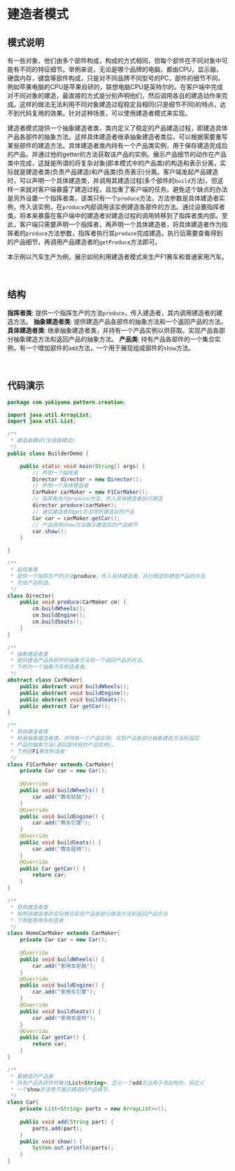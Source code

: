 # 建造者模式

## 模式说明

有一些对象，他们由多个部件构成，构成的方式相同，但每个部件在不同对象中可能有不同的特征细节。举例来说，无论是哪个品牌的电脑，都由CPU，显示器，硬盘内存，键盘等部件构成，只是对不同品牌不同型号的PC，部件的细节不同，例如苹果电脑的CPU是苹果自研的，联想电脑CPU是英特尔的。在客户端中完成对不同对象的建造，最直接的方式是分别声明他们，然后调用各自的建造动作来完成。这样的做法无法利用不同对象建造过程稳定且相同(只是细节不同)的特点，达不到代码复用的效果。针对这种场景，可以使用建造者模式来实现。

建造者模式提供一个抽象建造者类，类内定义了稳定的产品建造过程，即建造具体产品各部件的抽象方法。这样具体建造者继承抽象建造者类后，可以根据需要重写某些部件的建造方法。具体建造者类内持有一个产品类实例，用于保存建造完成后的产品，并通过他的getter的方法获取该产品的实例。展示产品细节的动作在产品类中完成，这就是所谓的将复杂对象(即本模式中的产品类)的构造和表示分离，实际就是建造者类(负责产品建造)和产品类(负责表示)分离。客户端发起产品建造时，可以声明一个具体建造类，并调用其建造过程(多个部件的`build`方法)，但这样一来就对客户端暴露了建造过程，且加重了客户端的任务。避免这个缺点的办法是另外设置一个指挥者类，该类只有一个`produce`方法，方法参数是具体建造者实例，传入该实例，在`produce`内部调用该实例建造各部件的方法。通过设置指挥者类，将本来暴露在客户端中的建造者对建造过程的调用转移到了指挥者类内部。至此，客户端只需要声明一个指挥者，再声明一个具体建造者，将具体建造者作为指挥者的`produce`方法参数，指挥者执行其`produce`完成建造。执行后需要查看得到的产品细节，再调用产品建造者的`getProduce`方法即可。

本示例以汽车生产为例，展示如何利用建造者模式来生产F1赛车和普通家用汽车。

<br />

## 结构
**指挥者类**: 提供一个指挥生产的方法`produce`，传入建造者，其内调用建造者的建造方法。
**抽象建造者类**: 提供建造产品各部件的抽象方法和一个返回产品的方法。
**具体建造者类**: 继承抽象建造者类，并持有一个产品实例以供获取。实现产品各部分抽象建造方法和返回产品的抽象方法。
**产品类**: 持有产品各部件的一个集合实例，有一个增加部件的`add`方法，一个用于展现组成部件的`show`方法。

<br />

## 代码演示
```java
package com.yukiyama.pattern.creation;

import java.util.ArrayList;
import java.util.List;

/**
 * 建造者模式(生成器模式)
 */
public class BuilderDemo {

    public static void main(String[] args) {
        // 声明一个指挥者
        Director director = new Director();
        // 声明一个具体建造者
        CarMaker carMaker = new F1CarMaker();
        // 指挥者执行produce方法，传入具体建造者执行建造
        director.produce(carMaker);
        // 通过建造者的get方法得到建造后的产品
        Car car = carMaker.getCar();
        // 产品调用show方法展示建造后的产品细节
        car.show();
    }

}

/**
 * 指挥者类
 * 提供一个指挥生产的方法produce，传入具体建造者，执行既定的建造产品的方法
 * 完成产品制造。
 */
class Director{
    public void produce(CarMaker cm) {
        cm.buildWheels();
        cm.buildEngine();
        cm.buildSeats();
    }
}

/**
 * 抽象建造者类
 * 提供建造产品各部件的抽象方法和一个返回产品的方法。
 * 下例为一个抽象汽车制造者类。
 */
abstract class CarMaker{
    public abstract void buildWheels();
    public abstract void buildEngine();
    public abstract void buildSeats();
    public abstract Car getCar();
}

/**
 * 具体建造者类
 * 继承抽象建造者类，并持有一个产品实例，实现产品各部分抽象建造方法和返回
 * 产品的抽象方法(返回其持有的产品实例)。
 * 下例是F1赛车制造者
 */
class F1CarMaker extends CarMaker{
    private Car car = new Car();
    
    @Override
    public void buildWheels() {
        car.add("赛车轮胎");
    }
    @Override
    public void buildEngine() {
        car.add("赛车引擎");
    }
    @Override
    public void buildSeats() {
        car.add("赛车座椅");
    }
    @Override
    public Car getCar() {
        return car;
    }
}

/**
 * 具体建造者类
 * 按照该建造者的实际情况实现产品各部分建造方法和返回产品方法
 * 下例是家用车制造者
 */
class HomeCarMaker extends CarMaker{
    private Car car = new Car();
    
    @Override
    public void buildWheels() {
        car.add("家用车轮胎");
    }
    @Override
    public void buildEngine() {
        car.add("家用车引擎");
    }
    @Override
    public void buildSeats() {
        car.add("家用车座椅");
    }
    @Override
    public Car getCar() {
        return car;
    }
}

/**
 * 要建造的产品类
 * 持有产品各部件的集合List<String>，定义一个add方法用于添加构件。另定义
 * 一个show方法用于展示建造的产品细节。
 */
class Car{
    private List<String> parts = new ArrayList<>();
    
    public void add(String part) {
        parts.add(part);
    }
    public void show() {
        System.out.println(parts);
    }
}
```

